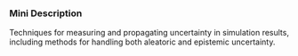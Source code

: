 ### Mini Description

Techniques for measuring and propagating uncertainty in simulation results, including methods for handling both aleatoric and epistemic uncertainty.
